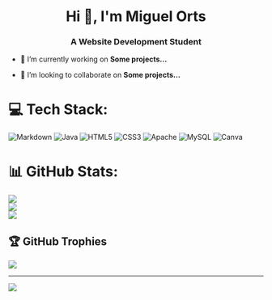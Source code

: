 <h1 align="center">Hi 👋, I'm Miguel Orts</h1>
<h3 align="center">A Website Development Student</h3>

- 🔭 I’m currently working on **Some projects...**

- 👯 I’m looking to collaborate on **Some projects...**

# 💻 Tech Stack:
![Markdown](https://img.shields.io/badge/markdown-%23000000.svg?style=for-the-badge&logo=markdown&logoColor=white) ![Java](https://img.shields.io/badge/java-%23ED8B00.svg?style=for-the-badge&logo=java&logoColor=white) ![HTML5](https://img.shields.io/badge/html5-%23E34F26.svg?style=for-the-badge&logo=html5&logoColor=white) ![CSS3](https://img.shields.io/badge/css3-%231572B6.svg?style=for-the-badge&logo=css3&logoColor=white) ![Apache](https://img.shields.io/badge/apache-%23D42029.svg?style=for-the-badge&logo=apache&logoColor=white) ![MySQL](https://img.shields.io/badge/mysql-%2300f.svg?style=for-the-badge&logo=mysql&logoColor=white) ![Canva](https://img.shields.io/badge/Canva-%2300C4CC.svg?style=for-the-badge&logo=Canva&logoColor=white)
# 📊 GitHub Stats:
![](https://github-readme-stats.vercel.app/api?username=MiguelOrtsB&theme=nightowl&hide_border=false&include_all_commits=true&count_private=true)<br/>
![](https://github-readme-streak-stats.herokuapp.com/?user=MiguelOrtsB&theme=nightowl&hide_border=false)<br/>
![](https://github-readme-stats.vercel.app/api/top-langs/?username=MiguelOrtsB&theme=nightowl&hide_border=false&include_all_commits=true&count_private=true&layout=compact)

## 🏆 GitHub Trophies
![](https://github-profile-trophy.vercel.app/?username=MiguelOrtsB&theme=matrix&no-frame=false&no-bg=true&margin-w=4)

---
[![](https://visitcount.itsvg.in/api?id=MiguelOrtsB&icon=0&color=0)](https://visitcount.itsvg.in)

<!-- Proudly created with GPRM ( https://gprm.itsvg.in ) -->
